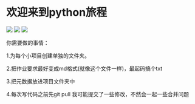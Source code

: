 # 欢迎来到python旅程
![](https://img.shields.io/badge/maintainer-Louis-blue.svg)
![](https://img.shields.io/badge/maintainer-Bill-blue.svg)
![](https://img.shields.io/badge/language-python-orange.svg)  



你需要做的事情：

1.为每个小项目创建单独的文件夹。

2.把作业要求最好变成md格式(就像这个文件一样)，最起码搞个txt

3.把元数据放进项目文件夹中

4.每次写代码之前先git pull 我可能提交了一些修改，不然会一起一些合并问题